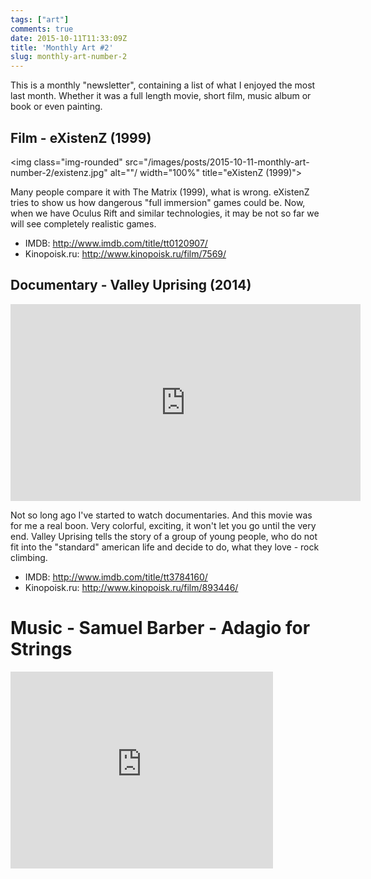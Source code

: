 ```yaml
---
tags: ["art"]
comments: true
date: 2015-10-11T11:33:09Z
title: 'Monthly Art #2'
slug: monthly-art-number-2
---
```


This is a monthly "newsletter", containing a list of what I enjoyed the most
last month. Whether it was a full length movie, short film, music album or
book or even painting.

<!--more-->

## Film - eXistenZ (1999)

<img class="img-rounded" src="/images/posts/2015-10-11-monthly-art-number-2/existenz.jpg" alt=""/ width="100%" title="eXistenZ (1999)">

Many people compare it with The Matrix (1999), what is wrong. eXistenZ tries to
show us how dangerous "full immersion" games could be. Now, when we have Oculus
Rift and similar technologies, it may be not so far we will see completely
realistic games.

- IMDB: http://www.imdb.com/title/tt0120907/
- Kinopoisk.ru: http://www.kinopoisk.ru/film/7569/

## Documentary - Valley Uprising (2014)

<iframe width="560" height="315" src="https://www.youtube.com/embed/o86TpaSBcWw" frameborder="0" allowfullscreen></iframe>

Not so long ago I've started to watch documentaries. And this movie was for me
a real boon. Very colorful, exciting, it won't let you go until the very end.
Valley Uprising tells the story of a group of young people, who do not fit into
the "standard" american life and decide to do, what they love - rock climbing.

- IMDB: http://www.imdb.com/title/tt3784160/
- Kinopoisk.ru: http://www.kinopoisk.ru/film/893446/

# Music - Samuel Barber - Adagio for Strings

<iframe width="420" height="315" src="https://www.youtube.com/embed/izQsgE0L450" frameborder="0" allowfullscreen></iframe>
